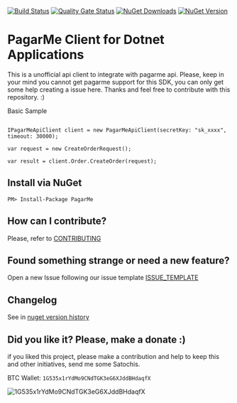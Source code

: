 [![Build Status](https://barradas.visualstudio.com/Contributions/_apis/build/status/NugetPackage/PagarMe%20SDK?branchName=develop)](https://barradas.visualstudio.com/Contributions/_build/latest?definitionId=21&branchName=develop)
[![Quality Gate Status](https://sonarcloud.io/api/project_badges/measure?project=ThiagoBarradas_pagarme-dotnet&metric=alert_status)](https://sonarcloud.io/dashboard?id=ThiagoBarradas_pagarme-dotnet)
[![NuGet Downloads](https://img.shields.io/nuget/dt/PagarMe.svg)](https://www.nuget.org/packages/PagarMe/)
[![NuGet Version](https://img.shields.io/nuget/v/PagarMe.svg)](https://www.nuget.org/packages/PagarMe/)
<!-- [![Coverage](https://sonarcloud.io/api/project_badges/measure?project=ThiagoBarradas_pagarme-dotnet&metric=coverage)](https://sonarcloud.io/dashboard?id=ThiagoBarradas_pagarme-dotnet) -->

# PagarMe Client for Dotnet Applications

This is a unofficial api client to integrate with pagarme api. Please, keep in your mind you cannot get pagarme support for this SDK, you can only get some help creating a issue here. Thanks and feel free to contribute with this repository. :)

Basic Sample

```

IPagarMeApiClient client = new PagarMeApiClient(secretKey: "sk_xxxx", timeout: 30000);

var request = new CreateOrderRequest();

var result = client.Order.CreateOrder(request);

```

## Install via NuGet

```
PM> Install-Package PagarMe
```

## How can I contribute?
Please, refer to [CONTRIBUTING](.github/CONTRIBUTING.md)

## Found something strange or need a new feature?
Open a new Issue following our issue template [ISSUE_TEMPLATE](.github/ISSUE_TEMPLATE.md)

## Changelog
See in [nuget version history](https://www.nuget.org/packages/PagarMe)

## Did you like it? Please, make a donate :)

if you liked this project, please make a contribution and help to keep this and other initiatives, send me some Satochis.

BTC Wallet: `1G535x1rYdMo9CNdTGK3eG6XJddBHdaqfX`

![1G535x1rYdMo9CNdTGK3eG6XJddBHdaqfX](https://i.imgur.com/mN7ueoE.png)
